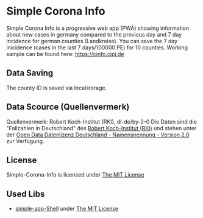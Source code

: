 # Simple Corona Info
Simple Corona Info is a progressive web app (PWA) showing information about new cases in germany compared to the previous day
and 7 day incidence for german counties (Landkreise). You can save the 7 day inicidence (cases in the last 7 days/100000 PE) for 10 counties.
Working sample can be found here: https://cinfo.cjpj.de

## Data Saving
The county ID is saved via localstorage. 

## Data Scource (Quellenvermerk)
Quellenvermerk: Robert Koch-Institut (RKI), dl-de/by-2-0
Die Daten sind die "Fallzahlen in Deutschland" des [Robert Koch-Institut (RKI)](https://www.rki.de/DE/Content/InfAZ/N/Neuartiges_Coronavirus/Fallzahlen.html)
und stehen unter der [Open Data Datenlizenz Deutschland - Namensnennung - Version 2.0](https://www.govdata.de/dl-de/by-2-0) zur Verfügung.

## License
Simple-Corona-Info is licensed under [The MIT License](https://github.com/cjpjwa/Simple-Corona-Info/blob/master/LICENSE)

## Used Libs 
- [simple-app-Shell](https://github.com/cjpjwa/simple-app-shell) under [The MIT License](https://github.com/cjpjwa/simple-app-shell/blob/master/LICENSE)
